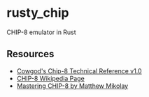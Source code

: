 # rusty_chip

CHIP-8 emulator in Rust

## Resources

- [Cowgod's Chip-8 Technical Reference v1.0](http://devernay.free.fr/hacks/chip8/C8TECH10.HTM)
- [CHIP-8 Wikipedia Page](https://en.wikipedia.org/wiki/CHIP-8)
- [Mastering CHIP-8 by Matthew Mikolay](http://mattmik.com/files/chip8/mastering/chip8.html)

